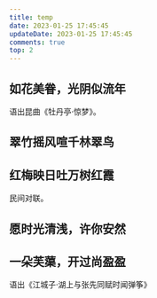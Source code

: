 ```yaml
---
title: temp
date: 2023-01-25 17:45:45
updateDate: 2023-01-25 17:45:45
comments: true
top: 2
---
```

## 如花美眷，光阴似流年

语出昆曲《牡丹亭·惊梦》。

## 翠竹摇风喧千林翠鸟
## 红梅映日吐万树红霞

民间对联。

## 愿时光清浅，许你安然

## 一朵芙蕖，开过尚盈盈

语出《江城子·湖上与张先同赋时闻弹筝》